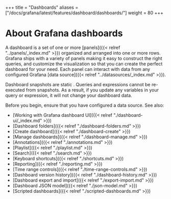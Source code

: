 +++
title = "Dashboards"
aliases = ["/docs/grafana/latest/features/dashboard/dashboards/"]
weight = 80
+++

# About Grafana dashboards

A dashboard is a set of one or more [panels]({{< relref "../panels/_index.md" >}}) organized and arranged into one or more rows. Grafana ships with a variety of panels making it easy to construct the right queries, and customize the visualization so that you can create the perfect dashboard for your need. Each panel can interact with data from any configured Grafana [data source]({{< relref "../datasources/_index.md" >}}).

Dashboard snapshots are static . Queries and expressions cannot be re-executed from snapshots. As a result, if you update any variables in your query or expression, it will not change your dashboard data.

Before you begin, ensure that you have configured a data source. See also:

- [Working with Grafana dashboard UI]({{< relref "./dashboard-ui/_index.md" >}})
- [Dashboard folders]({{< relref "./dashboard-folders.md" >}})
- [Create dashboard]({{< relref "./dashboard-create" >}})
- [Manage dashboards]({{< relref "./dashboard-manage.md" >}})
- [Annotations]({{< relref "./annotations.md" >}})
- [Playlist]({{< relref "./playlist.md" >}})
- [Search]({{< relref "./search.md" >}})
- [Keyboard shortcuts]({{< relref "./shortcuts.md" >}})
- [Reporting]({{< relref "./reporting.md" >}})
- [Time range controls]({{< relref "./time-range-controls.md" >}})
- [Dashboard version history]({{< relref "./dashboard-history.md" >}})
- [Dashboard export and import]({{< relref "./export-import.md" >}})
- [Dashboard JSON model]({{< relref "./json-model.md" >}})
- [Scripted dashboards]({{< relref "./scripted-dashboards.md" >}})
